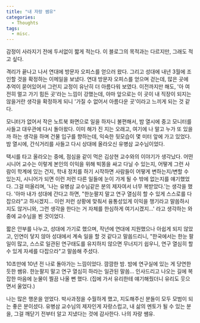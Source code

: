 ```yaml
---
title: "내 자랑 쌤유"
categories:
  - Thoughts
tags:
  - misc.
---  
```


감정이 사라지기 전에 두서없이 짧게 적는다. 이 블로그의 목적과는 다르지만, 그래도 적고 싶다.

격리가 끝나고 나서 연대에 방문자 오피스를 얻으러 왔다. 그리고 성대에 내년 3월에 조인할 것을 확정하는 이메일을 보냈다. 연대 방문자 오피스를 얻으며 걷는데, 많은 곳에 추억이 묻어있어서 그런지 교정이 유난히 더 아름다워 보였다. 이전까지만 해도, '아 여전히 멀고 가기 힘든 곳'라는 느낌이 강했는데, 아마 앞으로는 이 곳이 내 직장이 되지는 않을거란 생각을 확정하게 되니 '가질 수 없어서 아름다운 곳'이라고 느끼게 되는 것 같다. 

모니터가 없어서 작은 노트북 화면으로 일을 하자니 불편해서, 밤 열시에 중고 모니터를 사들고 대우관에 다시 돌아왔다. 이미 해가 진 지는 오래고, 여기에 나 말고 누가 또 있을까 하는 생각을 하며 건물 입구를 향하는데, 익숙한 뒷모습이 몇 미터 앞에 가고 있었다. 밤 열시에, 간식거리를 사들고 다시 상대에 올라오신 유병삼 교수님이었다.

택시를 타고 올라오는 중에, 점심을 같이 먹은 김상현 교수와의 이야기가 생각났다. 어떤 시니어 교수는 이렇게 본인의 이익을 위해 빅똥을 싸고 다닐 수 있는지, 어떻게 그런 사람이 학계에 있는 건지, 학내 정치를 하기 시작하면 사람들이 어떻게 변하는지/변할 수 있는지, 시니어가 되면 이런 저런 다른 일들에 눈이 가게 될 수 밖에 없는지를 얘기했었다. 그걸 떠올리며, '나는 유병삼 교수님같은 분의 제자여서 너무 복받았다.'는 생각을 했다. '아마 내가 성대에 간다고 하면, "한눈팔지 말고 연구 열심히 할 수 있게 스스로를 다잡으라"고 하시겠지... 이런 저런 상황에 맞춰서 융통성있게 이익을 챙기라고 말씀하시지도 않거니와, 그런 생각을 한다는 거 자체를 한심하게 여기시겠지...' 라고 생각하는 와중에 교수님을 뵌 것이었다.

짧은 안부를 나누고, 성대에 가기로 했으며, 작년에 연대에 지원했으나 아쉽게 되지 않았고, 인연이 닿지 않아 성대에서 계속 일을 할 것 같다고 말씀드리니, "한국에서는 한눈 팔 일이 많고, 스스로 일관된 연구태도를 유지하지 않으면 무너지기 쉽우니, 연구 열심히 할 수 있게 자세를 다잡으라"고 말씀해 주셨다. 

10초만에 10년 전 나로 돌아가는 느낌이었다. 깜깜한 밤. 밤에 연구실에 있는 게 당연한 듯한 쌤유. 한눈팔지 말고 연구 열심히 하라는 일관된 말씀... 인사드리고 나오는 길에 복잡한 마음에 눈물이 찔끔 나올 뻔 했다. (집에 가서 유리한테 얘기해줬더니 유리도 웃으면서 울었다.)

나는 많은 행운을 얻었다. 박사과정을 수월하게 했고, 지도해주신 분들이 모두 모범이 되는 좋은 분이셨다. 유병삼 교수님의 제자인게 자랑스럽고, 내 삶의 멘토가 될 수 있는 분을, 그걸 깨닫기 전부터 알고 지냈다는 것에 감사한다. 나의 자랑 쌤유.